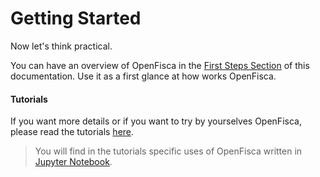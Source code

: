# Getting Started

Now let's think practical.

You can have an overview of OpenFisca in the [First Steps Section](first_step.md) of this documentation.
Use it as a first glance at how works OpenFisca.

#### Tutorials
If you want more details or if you want to try by yourselves OpenFisca, please read the tutorials [here](http://mybinder.org/repo/openfisca/tutorial ).  
> You will find in the tutorials specific uses of OpenFisca written in [Jupyter Notebook](https://jupyter.org/).




